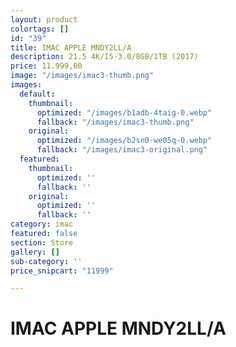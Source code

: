 ```yaml
---
layout: product
colortags: []
id: "39"
title: IMAC APPLE MNDY2LL/A
description: 21.5 4K/I5-3.0/8GB/1TB (2017)
price: 11.999,00
image: "/images/imac3-thumb.png"
images:
  default:
    thumbnail:
      optimized: "/images/b1adb-4taig-0.webp"
      fallback: "/images/imac3-thumb.png"
    original:
      optimized: "/images/b2sn0-we05q-0.webp"
      fallback: "/images/imac3-original.png"
  featured:
    thumbnail:
      optimized: ''
      fallback: ''
    original:
      optimized: ''
      fallback: ''
category: imac
featured: false
section: Store
gallery: []
sub-category: ''
price_snipcart: "11999"

---
```

# IMAC APPLE MNDY2LL/A